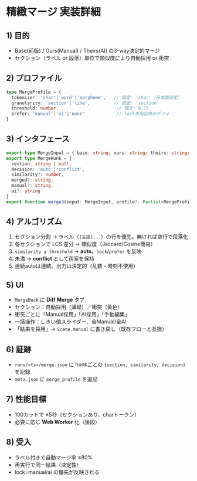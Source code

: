 
# 精緻マージ 実装詳細

## 1) 目的
- Base(前版) / Ours(Manual) / Theirs(AI) の3-way決定的マージ
- セクション（ラベル or 段落）単位で類似度により自動採用 or 衝突

## 2) プロファイル
```ts
type MergeProfile = {
  tokenizer: 'char'|'word'|'morpheme',   // 既定: 'char'（日本語安定）
  granularity: 'section'|'line',         // 既定: 'section'
  threshold: number,                      // 既定: 0.75
  prefer: 'manual'|'ai'|'none'            // lock未指定時のデフォ
}
```

## 3) インタフェース
```ts
export type MergeInput = { base: string; ours: string; theirs: string; sections?: string[] }
export type MergeHunk = {
  section: string | null,
  decision: 'auto'|'conflict',
  similarity?: number,
  merged?: string,
  manual?: string,
  ai?: string
}
export function merge3(input: MergeInput, profile?: Partial<MergeProfile>): { hunks: MergeHunk[], mergedText: string, stats: { auto: number, conflicts: number, avgSim: number } }
```

## 4) アルゴリズム
1) セクション分割 → ラベル（`[主語]...`）の行を優先。無ければ空行で段落化  
2) 各セクションで LCS 差分 → 類似度（Jaccard/Cosine簡易）  
3) `similarity ≥ threshold` → **auto**。`lock`/`prefer` を反映  
4) 未満 → **conflict** として両案を保持  
5) 連続autoは連結。出力は決定的（乱数・時刻不使用）

## 5) UI
- `MergeDock` に **Diff Merge** タブ
- セクション：自動採用（薄緑）／衝突（黄色）
- 衝突ごとに「Manual採用」「AI採用」「手動編集」
- 一括操作：しきい値スライダー、全Manual/全AI
- 「結果を採用」→ `Scene.manual` に書き戻し（既存フローと互換）

## 6) 証跡
- `runs/<ts>/merge.json` に hunkごとの `{section, similarity, decision}` を記録
- `meta.json` に `merge_profile` を追記

## 7) 性能目標
- 100カットで ≤5秒（セクションあり、charトークン）
- 必要に応じ **Web Worker** 化（後段）

## 8) 受入
- ラベル付きで自動マージ率 ≥80%
- 再実行で同一結果（決定性）
- lock=manual/ai の優先が反映される
